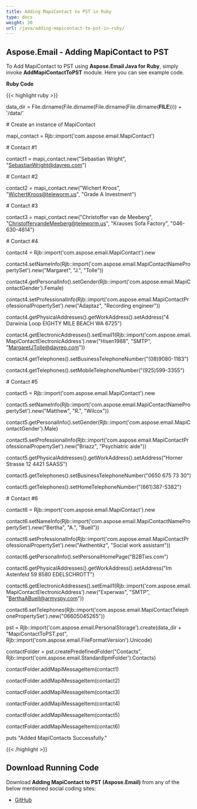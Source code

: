 ```yaml
---
title: Adding MapiContact to PST in Ruby
type: docs
weight: 30
url: /java/adding-mapicontact-to-pst-in-ruby/
---
```


## **Aspose.Email - Adding MapiContact to PST**
To Add MapiContact to PST using **Aspose.Email Java for Ruby**, simply invoke **AddMapiContactToPST** module. Here you can see example code.

**Ruby Code**

{{< highlight ruby >}}

 data_dir = File.dirname(File.dirname(File.dirname(File.dirname(__FILE__)))) + '/data/'

\# Create an instance of MapiContact

mapi_contact = Rjb::import('com.aspose.email.MapiContact')

\# Contact #1

contact1 = mapi_contact.new("Sebastian Wright", "SebastianWright@dayrep.com")

\# Contact #2

contact2 = mapi_contact.new("Wichert Kroos", "WichertKroos@teleworm.us", "Grade A Investment")

\# Contact #3

contact3 = mapi_contact.new("Christoffer van de Meeberg", "ChristoffervandeMeeberg@teleworm.us", "Krauses Sofa Factory", "046-630-4614")

\# Contact #4

contact4 = Rjb::import('com.aspose.email.MapiContact').new

contact4.setNameInfo(Rjb::import('com.aspose.email.MapiContactNamePropertySet').new("Margaret", "J.", "Tolle"))

contact4.getPersonalInfo().setGender(Rjb::import('com.aspose.email.MapiContactGender').Female)

contact4.setProfessionalInfo(Rjb::import('com.aspose.email.MapiContactProfessionalPropertySet').new("Adaptaz", "Recording engineer"))

contact4.getPhysicalAddresses().getWorkAddress().setAddress("4 Darwinia Loop EIGHTY MILE BEACH WA 6725")

contact4.getElectronicAddresses().setEmail1(Rjb::import('com.aspose.email.MapiContactElectronicAddress').new("Hisen1988", "SMTP", "MargaretJTolle@dayrep.com"))

contact4.getTelephones().setBusinessTelephoneNumber("(08)9080-1183")

contact4.getTelephones().setMobileTelephoneNumber("(925)599-3355")

\# Contact #5

contact5 = Rjb::import('com.aspose.email.MapiContact').new

contact5.setNameInfo(Rjb::import('com.aspose.email.MapiContactNamePropertySet').new("Matthew", "R.", "Wilcox"))

contact5.getPersonalInfo().setGender(Rjb::import('com.aspose.email.MapiContactGender').Male)

contact5.setProfessionalInfo(Rjb::import('com.aspose.email.MapiContactProfessionalPropertySet').new("Briazz", "Psychiatric aide"))

contact5.getPhysicalAddresses().getWorkAddress().setAddress("Horner Strasse 12 4421 SAASS")

contact5.getTelephones().setBusinessTelephoneNumber("0650 675 73 30")

contact5.getTelephones().setHomeTelephoneNumber("(661)387-5382")

\# Contact #6

contact6 = Rjb::import('com.aspose.email.MapiContact').new

contact6.setNameInfo(Rjb::import('com.aspose.email.MapiContactNamePropertySet').new("Bertha", "A.", "Buell"))

contact6.setProfessionalInfo(Rjb::import('com.aspose.email.MapiContactProfessionalPropertySet').new("Awthentikz", "Social work assistant"))

contact6.getPersonalInfo().setPersonalHomePage("B2BTies.com")

contact6.getPhysicalAddresses().getWorkAddress().setAddress("Im Astenfeld 59 8580 EDELSCHROTT")

contact6.getElectronicAddresses().setEmail1(Rjb::import('com.aspose.email.MapiContactElectronicAddress').new("Experwas", "SMTP", "BerthaABuell@armyspy.com"))

contact6.setTelephones(Rjb::import('com.aspose.email.MapiContactTelephonePropertySet').new("06605045265"))

pst = Rjb::import('com.aspose.email.PersonalStorage').create(data_dir + "MapiContactToPST.pst", Rjb::import('com.aspose.email.FileFormatVersion').Unicode)

contactFolder = pst.createPredefinedFolder("Contacts", Rjb::import('com.aspose.email.StandardIpmFolder').Contacts)

contactFolder.addMapiMessageItem(contact1)

contactFolder.addMapiMessageItem(contact2)

contactFolder.addMapiMessageItem(contact3)

contactFolder.addMapiMessageItem(contact4)

contactFolder.addMapiMessageItem(contact5)

contactFolder.addMapiMessageItem(contact6)

puts "Added MapiContacts Successfully."

{{< /highlight >}}
## **Download Running Code**
Download **Adding MapiContact to PST (Aspose.Email)** from any of the below mentioned social coding sites:

- [GitHub](https://github.com/aspose-email/Aspose.Email-for-Java/blob/master/Plugins/Aspose_Email_Java_for_Ruby/lib/asposeemailjava/Outlook/addmapicontacttopst.rb)
